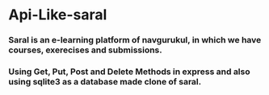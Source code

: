 # Api-Like-saral
### Saral is an e-learning platform of navgurukul, in which we have courses, exerecises and submissions.

### Using Get, Put, Post and Delete Methods in express and also using sqlite3 as a database made clone of saral.
